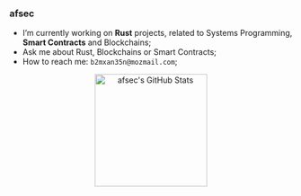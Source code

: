 ### afsec



- I’m currently working on **Rust** projects, related to Systems Programming, **Smart Contracts** and Blockchains;
- Ask me about Rust, Blockchains or Smart Contracts;
- How to reach me: `b2mxan35n@mozmail.com`;
<div align="center">
  <img height="200em" src="https://github-readme-stats.vercel.app/api/top-langs/?username=afsec&layout=compact&langs_count=9&hide=javascript,typescript,scss,css,html,shell,just" alt="afsec's GitHub Stats"/>
</div>
